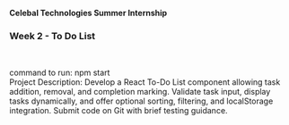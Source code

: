 **Celebal Technologies Summer Internship**<br>
<h3>Week 2 - To Do List</h3> <br>

command to run: npm start<br>
Project Description: Develop a React To-Do List component allowing task addition, removal, and completion marking. Validate task input, display tasks dynamically, and offer optional sorting, filtering, and localStorage integration. Submit code on Git with brief testing guidance.
